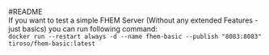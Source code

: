 #README  
If you want to test a simple FHEM Server (Without any extended Features - just basics) you can run following command:  
`docker run --restart always -d --name fhem-basic --publish "8083:8083" tiroso/fhem-basic:latest`
